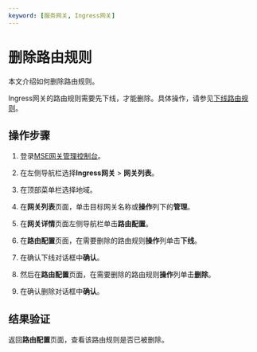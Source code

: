 ```yaml
---
keyword: [服务网关, Ingress网关]
---
```


# 删除路由规则

本文介绍如何删除路由规则。

Ingress网关的路由规则需要先下线，才能删除。具体操作，请参见[下线路由规则](/cn.zh-CN/Ingress网关/路由配置管理/下线路由规则.md)。

## 操作步骤

1.  登录[MSE网关管理控制台](https://mse.console.aliyun.com/#/microgw)。

2.  在左侧导航栏选择**Ingress网关** \> **网关列表**。

3.  在顶部菜单栏选择地域。

4.  在**网关列表**页面，单击目标网关名称或**操作**列下的**管理**。

5.  在**网关详情**页面左侧导航栏单击**路由配置**。

6.  在**路由配置**页面，在需要删除的路由规则**操作**列单击**下线**。

7.  在确认下线对话框中**确认**。

8.  然后在**路由配置**页面，在需要删除的路由规则**操作**列单击**删除**。

9.  在确认删除对话框中**确认**。


## 结果验证

返回**路由配置**页面，查看该路由规则是否已被删除。

